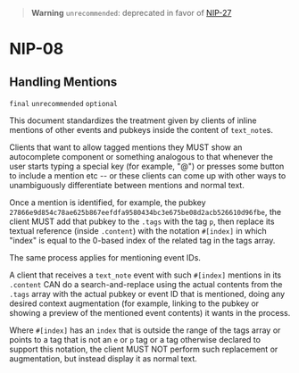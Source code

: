 > **Warning** `unrecommended`: deprecated in favor of [NIP-27](27.md)

# NIP-08

## Handling Mentions

`final` `unrecommended` `optional`

This document standardizes the treatment given by clients of inline mentions of other events and pubkeys inside the content of `text_note`s.

Clients that want to allow tagged mentions they MUST show an autocomplete component or something analogous to that whenever the user starts typing a special key (for example, "@") or presses some button to include a mention etc -- or these clients can come up with other ways to unambiguously differentiate between mentions and normal text.

Once a mention is identified, for example, the pubkey `27866e9d854c78ae625b867eefdfa9580434bc3e675be08d2acb526610d96fbe`, the client MUST add that pubkey to the `.tags` with the tag `p`, then replace its textual reference (inside `.content`) with the notation `#[index]` in which "index" is equal to the 0-based index of the related tag in the tags array.

The same process applies for mentioning event IDs.

A client that receives a `text_note` event with such `#[index]` mentions in its `.content` CAN do a search-and-replace using the actual contents from the `.tags` array with the actual pubkey or event ID that is mentioned, doing any desired context augmentation (for example, linking to the pubkey or showing a preview of the mentioned event contents) it wants in the process.

Where `#[index]` has an `index` that is outside the range of the tags array or points to a tag that is not an `e` or `p` tag or a tag otherwise declared to support this notation, the client MUST NOT perform such replacement or augmentation, but instead display it as normal text.
